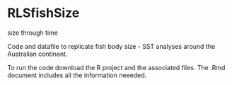 # RLSfishSize
size through time 

Code and datafile to replicate fish body size - SST analyses around the Australian continent. 

To run the code download the R project and the associated files. The .Rmd document includes all the information neeeded. 


